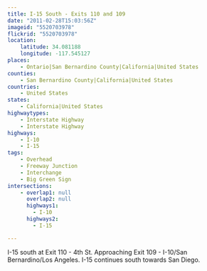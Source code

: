 ```yaml
---
title: I-15 South - Exits 110 and 109
date: "2011-02-28T15:03:56Z"
imageid: "5520703978"
flickrid: "5520703978"
location:
    latitude: 34.081188
    longitude: -117.545127
places:
    - Ontario|San Bernardino County|California|United States
counties:
    - San Bernardino County|California|United States
countries:
    - United States
states:
    - California|United States
highwaytypes:
    - Interstate Highway
    - Interstate Highway
highways:
    - I-10
    - I-15
tags:
    - Overhead
    - Freeway Junction
    - Interchange
    - Big Green Sign
intersections:
    - overlap1: null
      overlap2: null
      highways1:
        - I-10
      highways2:
        - I-15

---
```

I-15 south at Exit 110 - 4th St.  Approaching Exit 109 - I-10/San Bernardino/Los Angeles.  I-15 continues south towards San Diego.